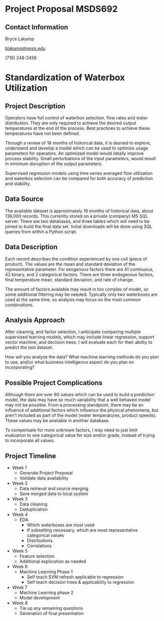# Project Proposal MSDS692

## Contact Information
Bryce Lakamp

blakamp@regis.edu

(719) 248-2456

# Standardization of Waterbox Utilization

## Project Description
Operators have full control of waterbox selection, flow rates and water distribution. They are only required to achieve the desired output temperatures at the end of the process. Best practices to achieve these temperatures have not been defined. 

Through a review of 18 months of historical data, it is desired to explore, understand and develop a model which can be used to optimize usage parameters for operators. An optimized model would ideally improve process stability. Small perturbations of the input parameters, would result in minimum disruption of the output parameters. 

Supervised regression models using time series averaged flow utilization and waterbox selection can be compared for both accuracy of prediction and stability. 

## Data Source
The available dataset is approximately 18 months of historical data, about 136,000 records. This currently stored on a private (company) MS SQL server. There are two databases, and three tables which will need to be joined to build the final data set. Initial downloads will be done using SQL queries from within a Python script. 

## Data Description
 Each record describes the condition experienced by one coil (piece of product). The values are the mean and standard deviation of the representative parameter. For exogenous factors there are 41 continuous, 42 binary, and 2 categorical factors. There are three endogenous factors, final temperature mean, standard deviation, and rate of change. 

The amount of factors available may result in too complex of model, so some additional filtering may be needed. Typically only two waterboxes are used at the same time, so analysis may focus on the most common combinations. 

## Analysis Approach
After cleaning, and factor selection, I anticipate comparing multiple supervised learning models, which may include linear regression, support vector machine, and decision trees. I will evaluate each for their ability to predict the test dataset. 


How will you analyze the data? What machine learning methods do you plan to use, and/or what business intelligence aspect do you plan on incorporating?

## Possible Project Complications
Although there are over 80 values which can be used to build a prediction model, the data may have so much variability that a well behaved model may not be possible. From a processing standpoint, there may be an influence of additional factors which influence the physical phenomena, but aren't included as part of the model (water temperatures, product speeds). These values may be available in another database.

To compensate for more unknown factors, I may need to just limit evaluation to one categorical value for size and/or grade, instead of trying to incorporate all values. 

## Project Timeline
* Week 1
  * Generate Project Proposal
  * Validate data availability
* Week 2
  * Data retrieval and source merging
  * Save merged data to local system
* Week 3
  * Data cleaning
  * Deduplication
* Week 4
  * EDA
    * Which waterboxes are most used
    * If subsetting necessary, which are most representative categorical values
    * Distributions
    * Correlations
* Week 5
  * Feature selection
  * Additional exploration as needed
* Week 6
  * Machine Learning Phase 1
    * Self teach SVM refresh applicable to regression
    * Self teach decision trees & applicability to regression
* Week 7
  * Machine Learning phase 2
  * Model development
* Week 8
  * Tie up any remaining questions
  * Generation of final presentation